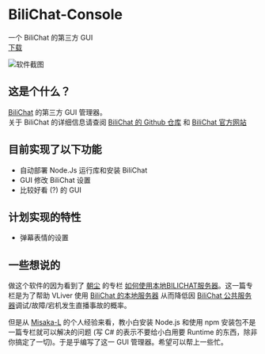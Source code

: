 # BiliChat-Console
一个 BiliChat 的第三方 GUI  
[下载](https://github.com/Misaka-L/BiliChat-Console/releases)  

![软件截图](https://cdn.jsdelivr.net/gh/Misaka-L/BiliChat-Console@main/docs/Screenshot.png)
## 这是个什么？
[BiliChat](https://github.com/3Shain/BiliChat) 的第三方 GUI 管理器。  
关于 BiliChat 的详细信息请查阅 [BiliChat 的 Github 仓库](https://github.com/3Shain/BiliChat) 和 [BiliChat 官方网站](https://bilichat.3shain.com/)
## 目前实现了以下功能
- 自动部署 Node.Js 运行库和安装 BiliChat
- GUI 修改 BiliChat 设置
- 比较好看 (?) 的 GUI
## 计划实现的特性
- 弹幕表情的设置
## 一些想说的
做这个软件的因为看到了 [朝尘](https://space.bilibili.com/4738644) 的专栏 [如何使用本地BILICHAT服务器](https://www.bilibili.com/read/cv9007916)。这一篇专栏是为了帮助 VLiver 使用 [BiliChat 的本地服务器](https://github.com/3Shain/BiliChat#%E6%9C%AC%E5%9C%B0%E9%83%A8%E7%BD%B2%E7%89%88%E4%B8%8B%E8%BD%BD) 从而降低因 [BiliChat 公共服务器](https://bilichat.3shain.com/)调试/故障/宕机发生直播事故的概率。
  
但是从 [Misaka-L](https://github.com/Misaka-L) 的个人经验来看，教小白安装 Node.js 和使用 npm 安装包不是一篇专栏就可以解决的问题 (写 C# 的表示不要给小白用要 Runtime 的东西，除非你搞定了一切)。于是乎编写了这一 GUI 管理器。希望可以帮上一些忙。